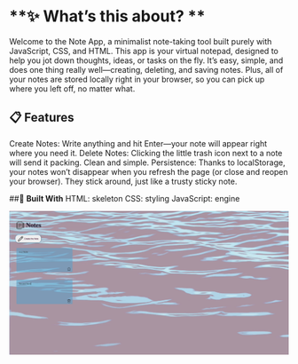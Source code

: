 # **✨ What’s this about? **
Welcome to the Note App, a minimalist note-taking tool built purely with JavaScript, CSS, and HTML. This app is your virtual notepad, designed to help you jot down thoughts, ideas, or tasks on the fly. It’s easy, simple, and does one thing really well—creating, deleting, and saving notes. Plus, all of your notes are stored locally right in your browser, so you can pick up where you left off, no matter what.

## **📋 Features**
Create Notes: Write anything and hit Enter—your note will appear right where you need it.
Delete Notes: Clicking the little trash icon next to a note will send it packing. Clean and simple.
Persistence: Thanks to localStorage, your notes won’t disappear when you refresh the page (or close and reopen your browser). They stick around, just like a trusty sticky note.


##🔧 **Built With**
HTML: skeleton
CSS: styling
JavaScript: engine

![preview](assets/preview.png) 
